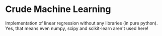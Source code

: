 # Crude Machine Learning
Implementation of linear regression without any libraries (in pure python). Yes, that means even numpy, scipy and scikit-learn aren't used here!